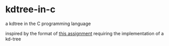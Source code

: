 # kdtree-in-c
a kdtree in the C programming language

inspired by the format of [this assignment](http://web.stanford.edu/class/cs106l/handouts/assignment-3-kdtree.pdf) requiring the implementation of a kd-tree
